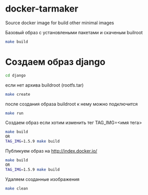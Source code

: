 docker-tarmaker
===============

Source docker image for build other minimal images

Базовый образ с установлеными пакетами и скаченым builroot
```bash
make build
```

Создаем образ django
====================

```bash
cd django
```
если нет архива buildroot (rootfs.tar)
```bash
make create
```
после создания образа buildroot к нему можно подключится
```bash
make run
```
Создаем образ если хотим изменить тег TAG_IMG=<имя тега>
```bash
make build
OR
TAG_IMG=1.5.9 make build
```
Публикуем образ на http://index.docker.io/
```bash
make build
OR
TAG_IMG=1.5.9 make build
```
Удаляем созданные изображения
```bash
make clean
```
